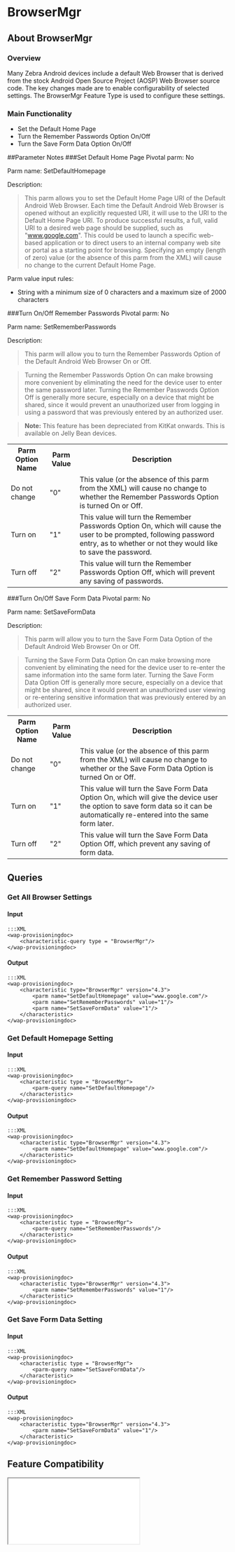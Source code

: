 # BrowserMgr

## About BrowserMgr

### Overview

Many Zebra Android devices include a default Web Browser that is derived from the stock Android Open Source Project (AOSP) Web Browser source code. The key changes made are to enable configurability of selected settings. The BrowserMgr Feature Type is used to configure these settings.

### Main Functionality

* Set the Default Home Page
* Turn the Remember Passwords Option On/Off 
* Turn the Save Form Data Option On/Off 

##Parameter Notes
###Set Default Home Page
Pivotal parm: No

Parm name: SetDefaultHomepage

Description: 

>This parm allows you to set the Default Home Page URI of the Default Android Web Browser. Each time the Default Android Web Browser is opened without an explicitly requested URI, it will use to the URI to the Default Home Page URI. To produce successful results, a full, valid URI to a desired web page should be supplied, such as "www.google.com". This could be used to launch a specific web-based application or to direct users to an internal company web site or portal as a starting point for browsing. Specifying an empty (length of zero) value (or the absence of this parm from the XML) will cause no change to the current Default Home Page.

Parm value input rules: 

* String with a minimum size of 0 characters and a maximum size of 2000 characters

###Turn On/Off Remember Passwords
Pivotal parm: No

Parm name: SetRememberPasswords

Description: 

>This parm will allow you to turn the Remember Passwords Option of the Default Android Web Browser On or Off.

>Turning the Remember Passwords Option On can make browsing more convenient by eliminating the need for the device user to enter the same password later. Turning the Remember Passwords Option Off is generally more secure, especially on a device that might be shared, since it would prevent an unauthorized user from logging in using a password that was previously entered by an authorized user.

>**Note:** This feature has been depreciated from KitKat onwards. This is available on Jelly Bean devices.

<div class="parm-table">
 <table>
	<tr>
		<th>Parm Option Name</th>
		<th>Parm Value</th>
		<th>Description</th>
	</tr>
  <tr>
    <td>Do not change</td>
    <td>"0"</td>
	<td>This value (or the absence of this parm from the XML) will cause no change to whether the Remember Passwords Option is turned On or Off.</td>
  </tr>
  <tr>
    <td>Turn on</td>
    <td>"1"</td>
	<td>This value will turn the Remember Passwords Option On, which will cause the user to be prompted, following password entry, as to whether or not they would like to save the password.</td>
  </tr>
  <tr>
    <td>Turn off</td>
    <td>"2"</td>
	<td>This value will turn the Remember Passwords Option Off, which will prevent any saving of passwords.</td>
  </tr>
</table>
</div>	

###Turn On/Off Save Form Data
Pivotal parm: No

Parm name: SetSaveFormData

Description: 

>This parm will allow you to turn the Save Form Data Option of the Default Android Web Browser On or Off.

>Turning the Save Form Data Option On can make browsing more convenient by eliminating the need for the device user to re-enter the same information into the same form later. Turning the Save Form Data Option Off is generally more secure, especially on a device that might be shared, since it would prevent an unauthorized user viewing or re-entering sensitive information that was previously entered by an authorized user.

<div class="parm-table">
 <table>
	<tr>
		<th>Parm Option Name</th>
		<th>Parm Value</th>
		<th>Description</th>
	</tr>
  <tr>
    <td>Do not change</td>
    <td>"0"</td>
	<td>This value (or the absence of this parm from the XML) will cause no change to whether or the Save Form Data Option is turned On or Off.</td>
  </tr>
  <tr>
    <td>Turn on</td>
    <td>"1"</td>
	<td>This value will turn the Save Form Data Option On, which will give the device user the option to save form data so it can be automatically re-entered into the same form later.</td>
  </tr>
  <tr>
    <td>Turn off</td>
    <td>"2"</td>
	<td>This value will turn the Save Form Data Option Off, which prevent any saving of form data.</td>
  </tr>
</table>
</div>	


## Queries

### Get All Browser Settings

#### Input 

    :::XML
    <wap-provisioningdoc>
        <characteristic-query type = "BrowserMgr"/>
    </wap-provisioningdoc>


#### Output

    :::XML
    <wap-provisioningdoc>
        <characteristic type="BrowserMgr" version="4.3">
            <parm name="SetDefaultHomepage" value="www.google.com"/>
            <parm name="SetRememberPasswords" value="1"/>
            <parm name="SetSaveFormData" value="1"/>
        </characteristic>
    </wap-provisioningdoc>


### Get Default Homepage Setting

#### Input 

    :::XML
    <wap-provisioningdoc>
        <characteristic type = "BrowserMgr">
            <parm-query name="SetDefaultHomepage"/>
        </characteristic>	
    </wap-provisioningdoc>

#### Output

    :::XML
    <wap-provisioningdoc>
        <characteristic type="BrowserMgr" version="4.3">
            <parm name="SetDefaultHomepage" value="www.google.com"/>
        </characteristic>
    </wap-provisioningdoc>

### Get Remember Password Setting

#### Input 

    :::XML
    <wap-provisioningdoc>
        <characteristic type = "BrowserMgr">
            <parm-query name="SetRememberPasswords"/>
        </characteristic>	
    </wap-provisioningdoc>

#### Output

    :::XML
    <wap-provisioningdoc>
        <characteristic type="BrowserMgr" version="4.3">
            <parm name="SetRememberPasswords" value="1"/>
        </characteristic>
    </wap-provisioningdoc>

### Get Save Form Data Setting

#### Input 

    :::XML
    <wap-provisioningdoc>
        <characteristic type = "BrowserMgr">
            <parm-query name="SetSaveFormData"/>
        </characteristic>	
    </wap-provisioningdoc>

#### Output

    :::XML
    <wap-provisioningdoc>
        <characteristic type="BrowserMgr" version="4.3">
            <parm name="SetSaveFormData" value="1"/>
        </characteristic>
    </wap-provisioningdoc>

## Feature Compatibility

<iframe src="compare.html#mx=4.3&csp=BrowserMgr&os=JB&embed=true"></iframe> 